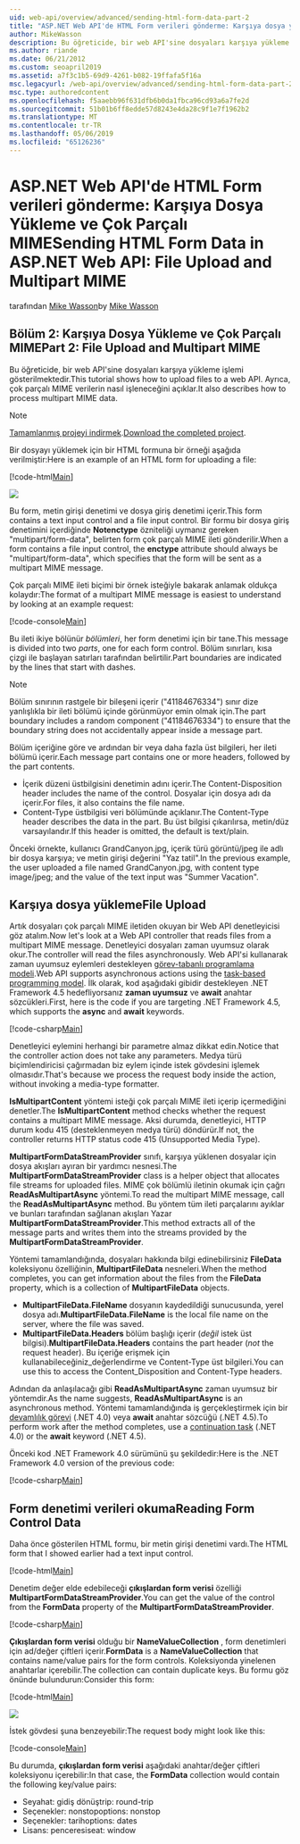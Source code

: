 ```yaml
---
uid: web-api/overview/advanced/sending-html-form-data-part-2
title: "ASP.NET Web API'de HTML Form verileri gönderme: Karşıya dosya yükleme ve çok parçalı MIME - ASP.NET 4.x"
author: MikeWasson
description: Bu öğreticide, bir web API'sine dosyaları karşıya yükleme işlemi gösterilmektedir. Ayrıca, çok parçalı MIME verilerin nasıl işleneceğini açıklar.
ms.author: riande
ms.date: 06/21/2012
ms.custom: seoapril2019
ms.assetid: a7f3c1b5-69d9-4261-b082-19ffafa5f16a
msc.legacyurl: /web-api/overview/advanced/sending-html-form-data-part-2
msc.type: authoredcontent
ms.openlocfilehash: f5aaebb96f631dfb6b0da1fbca96cd93a6a7fe2d
ms.sourcegitcommit: 51b01b6ff8edde57d8243e4da28c9f1e7f1962b2
ms.translationtype: MT
ms.contentlocale: tr-TR
ms.lasthandoff: 05/06/2019
ms.locfileid: "65126236"
---
```

# <a name="sending-html-form-data-in-aspnet-web-api-file-upload-and-multipart-mime"></a><span data-ttu-id="8a1c9-104">ASP.NET Web API'de HTML Form verileri gönderme: Karşıya Dosya Yükleme ve Çok Parçalı MIME</span><span class="sxs-lookup"><span data-stu-id="8a1c9-104">Sending HTML Form Data in ASP.NET Web API: File Upload and Multipart MIME</span></span>

<span data-ttu-id="8a1c9-105">tarafından [Mike Wasson](https://github.com/MikeWasson)</span><span class="sxs-lookup"><span data-stu-id="8a1c9-105">by [Mike Wasson](https://github.com/MikeWasson)</span></span>

## <a name="part-2-file-upload-and-multipart-mime"></a><span data-ttu-id="8a1c9-106">Bölüm 2: Karşıya Dosya Yükleme ve Çok Parçalı MIME</span><span class="sxs-lookup"><span data-stu-id="8a1c9-106">Part 2: File Upload and Multipart MIME</span></span>

<span data-ttu-id="8a1c9-107">Bu öğreticide, bir web API'sine dosyaları karşıya yükleme işlemi gösterilmektedir.</span><span class="sxs-lookup"><span data-stu-id="8a1c9-107">This tutorial shows how to upload files to a web API.</span></span> <span data-ttu-id="8a1c9-108">Ayrıca, çok parçalı MIME verilerin nasıl işleneceğini açıklar.</span><span class="sxs-lookup"><span data-stu-id="8a1c9-108">It also describes how to process multipart MIME data.</span></span>

> [!NOTE]
> <span data-ttu-id="8a1c9-109">[Tamamlanmış projeyi indirmek](https://code.msdn.microsoft.com/ASPNET-Web-API-File-Upload-a8c0fb0d).</span><span class="sxs-lookup"><span data-stu-id="8a1c9-109">[Download the completed project](https://code.msdn.microsoft.com/ASPNET-Web-API-File-Upload-a8c0fb0d).</span></span>

<span data-ttu-id="8a1c9-110">Bir dosyayı yüklemek için bir HTML formuna bir örneği aşağıda verilmiştir:</span><span class="sxs-lookup"><span data-stu-id="8a1c9-110">Here is an example of an HTML form for uploading a file:</span></span>

[!code-html[Main](sending-html-form-data-part-2/samples/sample1.html)]

![](sending-html-form-data-part-2/_static/image1.png)

<span data-ttu-id="8a1c9-111">Bu form, metin girişi denetimi ve dosya giriş denetimi içerir.</span><span class="sxs-lookup"><span data-stu-id="8a1c9-111">This form contains a text input control and a file input control.</span></span> <span data-ttu-id="8a1c9-112">Bir formu bir dosya giriş denetimini içerdiğinde **Notenctype** özniteliği uymanız gereken &quot;multipart/form-data&quot;, belirten form çok parçalı MIME ileti gönderilir.</span><span class="sxs-lookup"><span data-stu-id="8a1c9-112">When a form contains a file input control, the **enctype** attribute should always be &quot;multipart/form-data&quot;, which specifies that the form will be sent as a multipart MIME message.</span></span>

<span data-ttu-id="8a1c9-113">Çok parçalı MIME ileti biçimi bir örnek isteğiyle bakarak anlamak oldukça kolaydır:</span><span class="sxs-lookup"><span data-stu-id="8a1c9-113">The format of a multipart MIME message is easiest to understand by looking at an example request:</span></span>

[!code-console[Main](sending-html-form-data-part-2/samples/sample2.cmd)]

<span data-ttu-id="8a1c9-114">Bu ileti ikiye bölünür *bölümleri*, her form denetimi için bir tane.</span><span class="sxs-lookup"><span data-stu-id="8a1c9-114">This message is divided into two *parts*, one for each form control.</span></span> <span data-ttu-id="8a1c9-115">Bölüm sınırları, kısa çizgi ile başlayan satırları tarafından belirtilir.</span><span class="sxs-lookup"><span data-stu-id="8a1c9-115">Part boundaries are indicated by the lines that start with dashes.</span></span>

> [!NOTE]
> <span data-ttu-id="8a1c9-116">Bölüm sınırının rastgele bir bileşeni içerir (&quot;41184676334&quot;) sınır dize yanlışlıkla bir ileti bölümü içinde görünmüyor emin olmak için.</span><span class="sxs-lookup"><span data-stu-id="8a1c9-116">The part boundary includes a random component (&quot;41184676334&quot;) to ensure that the boundary string does not accidentally appear inside a message part.</span></span>

<span data-ttu-id="8a1c9-117">Bölüm içeriğine göre ve ardından bir veya daha fazla üst bilgileri, her ileti bölümü içerir.</span><span class="sxs-lookup"><span data-stu-id="8a1c9-117">Each message part contains one or more headers, followed by the part contents.</span></span>

- <span data-ttu-id="8a1c9-118">İçerik düzeni üstbilgisini denetimin adını içerir.</span><span class="sxs-lookup"><span data-stu-id="8a1c9-118">The Content-Disposition header includes the name of the control.</span></span> <span data-ttu-id="8a1c9-119">Dosyalar için dosya adı da içerir.</span><span class="sxs-lookup"><span data-stu-id="8a1c9-119">For files, it also contains the file name.</span></span>
- <span data-ttu-id="8a1c9-120">Content-Type üstbilgisi veri bölümünde açıklanır.</span><span class="sxs-lookup"><span data-stu-id="8a1c9-120">The Content-Type header describes the data in the part.</span></span> <span data-ttu-id="8a1c9-121">Bu üst bilgisi çıkarılırsa, metin/düz varsayılandır.</span><span class="sxs-lookup"><span data-stu-id="8a1c9-121">If this header is omitted, the default is text/plain.</span></span>

<span data-ttu-id="8a1c9-122">Önceki örnekte, kullanıcı GrandCanyon.jpg, içerik türü görüntü/jpeg ile adlı bir dosya karşıya; ve metin girişi değerini &quot;Yaz tatil&quot;.</span><span class="sxs-lookup"><span data-stu-id="8a1c9-122">In the previous example, the user uploaded a file named GrandCanyon.jpg, with content type image/jpeg; and the value of the text input was &quot;Summer Vacation&quot;.</span></span>

## <a name="file-upload"></a><span data-ttu-id="8a1c9-123">Karşıya dosya yükleme</span><span class="sxs-lookup"><span data-stu-id="8a1c9-123">File Upload</span></span>

<span data-ttu-id="8a1c9-124">Artık dosyaları çok parçalı MIME iletiden okuyan bir Web API denetleyicisi göz atalım.</span><span class="sxs-lookup"><span data-stu-id="8a1c9-124">Now let's look at a Web API controller that reads files from a multipart MIME message.</span></span> <span data-ttu-id="8a1c9-125">Denetleyici dosyaları zaman uyumsuz olarak okur.</span><span class="sxs-lookup"><span data-stu-id="8a1c9-125">The controller will read the files asynchronously.</span></span> <span data-ttu-id="8a1c9-126">Web API'si kullanarak zaman uyumsuz eylemleri destekleyen [görev-tabanlı programlama modeli](https://msdn.microsoft.com/library/dd460693.aspx).</span><span class="sxs-lookup"><span data-stu-id="8a1c9-126">Web API supports asynchronous actions using the [task-based programming model](https://msdn.microsoft.com/library/dd460693.aspx).</span></span> <span data-ttu-id="8a1c9-127">İlk olarak, kod aşağıdaki gibidir destekleyen .NET Framework 4.5 hedefliyorsanız **zaman uyumsuz** ve **await** anahtar sözcükleri.</span><span class="sxs-lookup"><span data-stu-id="8a1c9-127">First, here is the code if you are targeting .NET Framework 4.5, which supports the **async** and **await** keywords.</span></span>

[!code-csharp[Main](sending-html-form-data-part-2/samples/sample3.cs)]

<span data-ttu-id="8a1c9-128">Denetleyici eylemini herhangi bir parametre almaz dikkat edin.</span><span class="sxs-lookup"><span data-stu-id="8a1c9-128">Notice that the controller action does not take any parameters.</span></span> <span data-ttu-id="8a1c9-129">Medya türü biçimlendiricisi çağırmadan biz eylem içinde istek gövdesini işlemek olmasıdır.</span><span class="sxs-lookup"><span data-stu-id="8a1c9-129">That's because we process the request body inside the action, without invoking a media-type formatter.</span></span>

<span data-ttu-id="8a1c9-130">**IsMultipartContent** yöntemi isteği çok parçalı MIME ileti içerip içermediğini denetler.</span><span class="sxs-lookup"><span data-stu-id="8a1c9-130">The **IsMultipartContent** method checks whether the request contains a multipart MIME message.</span></span> <span data-ttu-id="8a1c9-131">Aksi durumda, denetleyici, HTTP durum kodu 415 (desteklenmeyen medya türü) döndürür.</span><span class="sxs-lookup"><span data-stu-id="8a1c9-131">If not, the controller returns HTTP status code 415 (Unsupported Media Type).</span></span>

<span data-ttu-id="8a1c9-132">**MultipartFormDataStreamProvider** sınıfı, karşıya yüklenen dosyalar için dosya akışları ayıran bir yardımcı nesnesi.</span><span class="sxs-lookup"><span data-stu-id="8a1c9-132">The **MultipartFormDataStreamProvider** class is a helper object that allocates file streams for uploaded files.</span></span> <span data-ttu-id="8a1c9-133">MIME çok bölümlü iletinin okumak için çağrı **ReadAsMultipartAsync** yöntemi.</span><span class="sxs-lookup"><span data-stu-id="8a1c9-133">To read the multipart MIME message, call the **ReadAsMultipartAsync** method.</span></span> <span data-ttu-id="8a1c9-134">Bu yöntem tüm ileti parçalarını ayıklar ve bunları tarafından sağlanan akışları Yazar **MultipartFormDataStreamProvider**.</span><span class="sxs-lookup"><span data-stu-id="8a1c9-134">This method extracts all of the message parts and writes them into the streams provided by the **MultipartFormDataStreamProvider**.</span></span>

<span data-ttu-id="8a1c9-135">Yöntemi tamamlandığında, dosyaları hakkında bilgi edinebilirsiniz **FileData** koleksiyonu özelliğinin, **MultipartFileData** nesneleri.</span><span class="sxs-lookup"><span data-stu-id="8a1c9-135">When the method completes, you can get information about the files from the **FileData** property, which is a collection of **MultipartFileData** objects.</span></span>

- <span data-ttu-id="8a1c9-136">**MultipartFileData.FileName** dosyanın kaydedildiği sunucusunda, yerel dosya adı.</span><span class="sxs-lookup"><span data-stu-id="8a1c9-136">**MultipartFileData.FileName** is the local file name on the server, where the file was saved.</span></span>
- <span data-ttu-id="8a1c9-137">**MultipartFileData.Headers** bölüm başlığı içerir (*değil* istek üst bilgisi).</span><span class="sxs-lookup"><span data-stu-id="8a1c9-137">**MultipartFileData.Headers** contains the part header (*not* the request header).</span></span> <span data-ttu-id="8a1c9-138">Bu içeriğe erişmek için kullanabileceğiniz\_değerlendirme ve Content-Type üst bilgileri.</span><span class="sxs-lookup"><span data-stu-id="8a1c9-138">You can use this to access the Content\_Disposition and Content-Type headers.</span></span>

<span data-ttu-id="8a1c9-139">Adından da anlaşılacağı gibi **ReadAsMultipartAsync** zaman uyumsuz bir yöntemdir.</span><span class="sxs-lookup"><span data-stu-id="8a1c9-139">As the name suggests, **ReadAsMultipartAsync** is an asynchronous method.</span></span> <span data-ttu-id="8a1c9-140">Yöntemi tamamlandığında iş gerçekleştirmek için bir [devamlılık görevi](https://msdn.microsoft.com/library/ee372288.aspx) (.NET 4.0) veya **await** anahtar sözcüğü (.NET 4.5).</span><span class="sxs-lookup"><span data-stu-id="8a1c9-140">To perform work after the method completes, use a [continuation task](https://msdn.microsoft.com/library/ee372288.aspx) (.NET 4.0) or the **await** keyword (.NET 4.5).</span></span>

<span data-ttu-id="8a1c9-141">Önceki kod .NET Framework 4.0 sürümünü şu şekildedir:</span><span class="sxs-lookup"><span data-stu-id="8a1c9-141">Here is the .NET Framework 4.0 version of the previous code:</span></span>

[!code-csharp[Main](sending-html-form-data-part-2/samples/sample4.cs)]

## <a name="reading-form-control-data"></a><span data-ttu-id="8a1c9-142">Form denetimi verileri okuma</span><span class="sxs-lookup"><span data-stu-id="8a1c9-142">Reading Form Control Data</span></span>

<span data-ttu-id="8a1c9-143">Daha önce gösterilen HTML formu, bir metin girişi denetimi vardı.</span><span class="sxs-lookup"><span data-stu-id="8a1c9-143">The HTML form that I showed earlier had a text input control.</span></span>

[!code-html[Main](sending-html-form-data-part-2/samples/sample5.html)]

<span data-ttu-id="8a1c9-144">Denetim değer elde edebileceği **çıkışlardan form verisi** özelliği **MultipartFormDataStreamProvider**.</span><span class="sxs-lookup"><span data-stu-id="8a1c9-144">You can get the value of the control from the **FormData** property of the **MultipartFormDataStreamProvider**.</span></span>

[!code-csharp[Main](sending-html-form-data-part-2/samples/sample6.cs?highlight=15)]

<span data-ttu-id="8a1c9-145">**Çıkışlardan form verisi** olduğu bir **NameValueCollection** , form denetimleri için ad/değer çiftleri içerir.</span><span class="sxs-lookup"><span data-stu-id="8a1c9-145">**FormData** is a **NameValueCollection** that contains name/value pairs for the form controls.</span></span> <span data-ttu-id="8a1c9-146">Koleksiyonda yinelenen anahtarlar içerebilir.</span><span class="sxs-lookup"><span data-stu-id="8a1c9-146">The collection can contain duplicate keys.</span></span> <span data-ttu-id="8a1c9-147">Bu formu göz önünde bulundurun:</span><span class="sxs-lookup"><span data-stu-id="8a1c9-147">Consider this form:</span></span>

[!code-html[Main](sending-html-form-data-part-2/samples/sample7.html)]

![](sending-html-form-data-part-2/_static/image2.png)

<span data-ttu-id="8a1c9-148">İstek gövdesi şuna benzeyebilir:</span><span class="sxs-lookup"><span data-stu-id="8a1c9-148">The request body might look like this:</span></span>

[!code-console[Main](sending-html-form-data-part-2/samples/sample8.cmd)]

<span data-ttu-id="8a1c9-149">Bu durumda, **çıkışlardan form verisi** aşağıdaki anahtar/değer çiftleri koleksiyonu içerebilir:</span><span class="sxs-lookup"><span data-stu-id="8a1c9-149">In that case, the **FormData** collection would contain the following key/value pairs:</span></span>

- <span data-ttu-id="8a1c9-150">Seyahat: gidiş dönüş</span><span class="sxs-lookup"><span data-stu-id="8a1c9-150">trip: round-trip</span></span>
- <span data-ttu-id="8a1c9-151">Seçenekler: nonstop</span><span class="sxs-lookup"><span data-stu-id="8a1c9-151">options: nonstop</span></span>
- <span data-ttu-id="8a1c9-152">Seçenekler: tarih</span><span class="sxs-lookup"><span data-stu-id="8a1c9-152">options: dates</span></span>
- <span data-ttu-id="8a1c9-153">Lisans: penceresi</span><span class="sxs-lookup"><span data-stu-id="8a1c9-153">seat: window</span></span>
